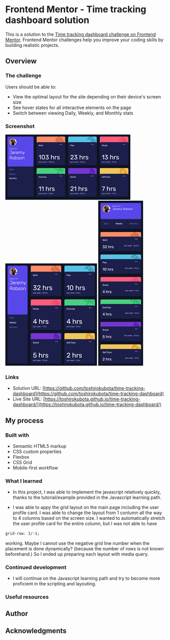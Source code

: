 # Frontend Mentor - Time tracking dashboard solution

This is a solution to the [Time tracking dashboard challenge on Frontend Mentor](https://www.frontendmentor.io/challenges/time-tracking-dashboard-UIQ7167Jw). Frontend Mentor challenges help you improve your coding skills by building realistic projects. 

## Overview

### The challenge

Users should be able to:

- View the optimal layout for the site depending on their device's screen size
- See hover states for all interactive elements on the page
- Switch between viewing Daily, Weekly, and Monthly stats

### Screenshot

![Desktop version](./screenshotDesktop.png)
![Tablet version](./screenshotTablet.png)
![Mobile version](./screenshotMobile.png)

### Links

- Solution URL: [https://github.com/toshirokubota/time-tracking-dashboard](https://github.com/toshirokubota/time-tracking-dashboard)
- Live Site URL: [https://toshirokubota.github.io/time-tracking-dashboard/](https://toshirokubota.github.io/time-tracking-dashboard/)

## My process

### Built with

- Semantic HTML5 markup
- CSS custom properties
- Flexbox
- CSS Grid
- Mobile-first workflow

### What I learned

- In this project, I was able to implement the javascript relatively quickly, thanks to the tutorial/example provided in the Javascript learning path.

- I was able to appy the grid layout on the main page including the user profile card. I was able to change the layout from 1 conlumn all the way to 4 columns based on the screen size. I wanted to automatically stretch the user profile card for the entire column, but I was not able to have 
```css
grid-row: 1/-1;
```
working. Maybe I cannot use the negative grid line number when the placement is done dynamically? (because the number of rows is not known beforehand.)
So I ended up preparing each layout with media query.

### Continued development

- I will continue on the Javascript learning path and try to become more proficient in the scripting and layouting.

### Useful resources

## Author

## Acknowledgments
